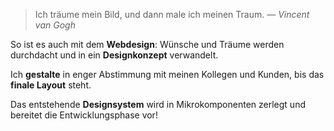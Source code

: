 > Ich träume mein Bild, und dann male ich meinen Traum.
> — _Vincent van Gogh_

So ist es auch mit dem **Webdesign**: Wünsche und Träume werden durchdacht und in ein **Designkonzept** verwandelt.

Ich **gestalte** in enger Abstimmung mit meinen Kollegen und Kunden, bis das **finale Layout** steht.

Das entstehende **Designsystem** wird in Mikrokomponenten zerlegt und bereitet die Entwicklungsphase vor!
